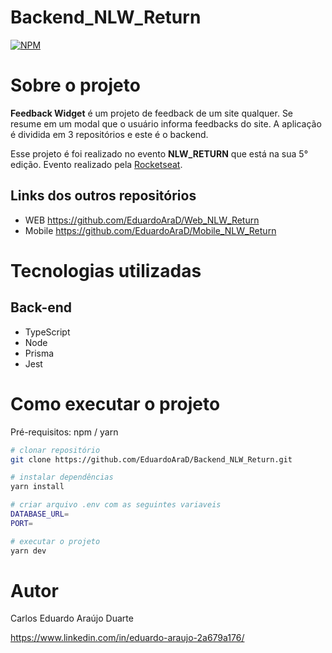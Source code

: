# Backend_NLW_Return
[![NPM](https://img.shields.io/npm/l/react)](https://github.com/EduardoAraD/Backend_NLW_Return/blob/main/LICENSE)

# Sobre o projeto

**Feedback Widget** é um projeto de feedback de um site qualquer. Se resume em um modal que o usuário informa feedbacks do site.
A aplicação é dividida em 3 repositórios e este é o backend.

Esse projeto é foi realizado no evento **NLW_RETURN** que está na sua 5° edição. Evento realizado pela [Rocketseat](https://www.rocketseat.com.br "Site da Rockeseat").

## Links dos outros repositórios

- WEB https://github.com/EduardoAraD/Web_NLW_Return
- Mobile https://github.com/EduardoAraD/Mobile_NLW_Return

# Tecnologias utilizadas
## Back-end
- TypeScript
- Node
- Prisma
- Jest

# Como executar o projeto
Pré-requisitos: npm / yarn

```bash
# clonar repositório
git clone https://github.com/EduardoAraD/Backend_NLW_Return.git

# instalar dependências
yarn install

# criar arquivo .env com as seguintes variaveis
DATABASE_URL=
PORT=

# executar o projeto
yarn dev
```

# Autor

Carlos Eduardo Araújo Duarte

https://www.linkedin.com/in/eduardo-araujo-2a679a176/

